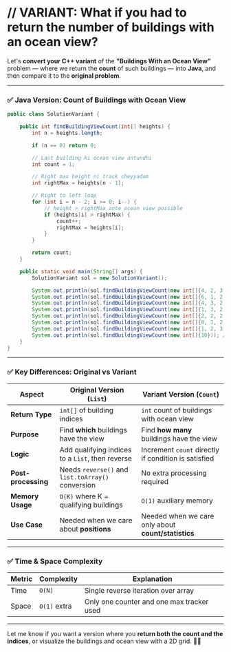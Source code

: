 # // VARIANT: What if you had to return the number of buildings with an ocean view?

Let's **convert your C++ variant** of the **"Buildings With an Ocean View"** problem — where we return the **count** of such buildings — into **Java**, and then compare it to the **original problem**.

---

### ✅ Java Version: Count of Buildings with Ocean View

```java
public class SolutionVariant {

    public int findBuildingViewCount(int[] heights) {
        int n = heights.length;

        if (n == 0) return 0;

        // Last building ki ocean view untundhi
        int count = 1;

        // Right max height ni track cheyyadam
        int rightMax = heights[n - 1];

        // Right to left loop
        for (int i = n - 2; i >= 0; i--) {
            // height > rightMax ante ocean view possible
            if (heights[i] > rightMax) {
                count++;
                rightMax = heights[i];
            }
        }

        return count;
    }

    public static void main(String[] args) {
        SolutionVariant sol = new SolutionVariant();

        System.out.println(sol.findBuildingViewCount(new int[]{4, 2, 3, 1})); // 3
        System.out.println(sol.findBuildingViewCount(new int[]{6, 1, 2, 4, 2, 2, 2, 2, 3, 1})); // 4
        System.out.println(sol.findBuildingViewCount(new int[]{4, 3, 2, 1})); // 4
        System.out.println(sol.findBuildingViewCount(new int[]{1, 3, 2, 4})); // 1
        System.out.println(sol.findBuildingViewCount(new int[]{2, 2, 2, 2, 2, 2, 2})); // 1
        System.out.println(sol.findBuildingViewCount(new int[]{0, 1, 2, 3, 2, 1, 0})); // 4
        System.out.println(sol.findBuildingViewCount(new int[]{1, 2, 3, 4})); // 1
        System.out.println(sol.findBuildingViewCount(new int[]{10})); // 1
    }
}
```

---

### ✅ Key Differences: **Original vs Variant**

| Aspect              | Original Version (`List`)                         | Variant Version (`Count`)                            |
| ------------------- | ------------------------------------------------- | ---------------------------------------------------- |
| **Return Type**     | `int[]` of building indices                       | `int` count of buildings with ocean view             |
| **Purpose**         | Find **which** buildings have the view            | Find **how many** buildings have the view            |
| **Logic**           | Add qualifying indices to a `List`, then reverse  | Increment `count` directly if condition is satisfied |
| **Post-processing** | Needs `reverse()` and `list.toArray()` conversion | No extra processing required                         |
| **Memory Usage**    | `O(K)` where K = qualifying buildings             | `O(1)` auxiliary memory                              |
| **Use Case**        | Needed when we care about **positions**           | Needed when we care only about **count/statistics**  |

---

### ✅ Time & Space Complexity

| Metric | Complexity   | Explanation                               |
| ------ | ------------ | ----------------------------------------- |
| Time   | `O(N)`       | Single reverse iteration over array       |
| Space  | `O(1)` extra | Only one counter and one max tracker used |

---

Let me know if you want a version where you **return both the count and the indices**, or visualize the buildings and ocean view with a 2D grid. 🌊🏢
